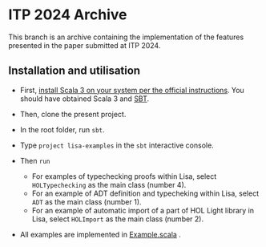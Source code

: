 # ITP 2024 Archive

This branch is an archive containing the implementation of the features presented in the paper submitted at ITP 2024.

## Installation and utilisation

 - First, [install Scala 3 on your system per the official
   instructions](https://www.scala-lang.org/download/). You should have obtained
   Scala 3 and [SBT](https://www.scala-sbt.org/).
 - Then, clone the present project.
 - In the root folder, run `sbt`.
 - Type `project lisa-examples` in the `sbt` interactive console.
 - Then `run`
    - For examples of typechecking proofs within Lisa, select `HOLTypechecking` as the main class (number 4).
    - For an example of ADT definition and typecheking within Lisa, select `ADT` as the main class (number 1).
    - For an example of automatic import of a part of HOL Light library in Lisa, select `HOLImport` as the main class (number 2).

- All examples are implemented in [Example.scala](https://github.com/epfl-lara/lisa/blob/itp2024-archive/lisa-sets/src/main/scala/lisa/hol/Example.scala) .
